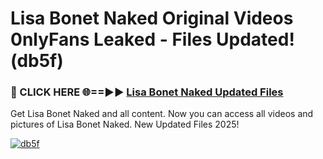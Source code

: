 # Lisa Bonet Naked Original Videos 0nlyFans Leaked - Files Updated! (db5f)

<h3>🔴 CLICK HERE 🌐==►► <a href="https://tinyurl.com/yckcrads" rel="nofollow">Lisa Bonet Naked Updated Files</a></h3>

Get Lisa Bonet Naked and all content. Now you can access all videos and pictures of Lisa Bonet Naked. New Updated Files 2025!

[![db5f](https://i.imgur.com/hpKpOFt.gif)](https://tinyurl.com/yckcrads)
